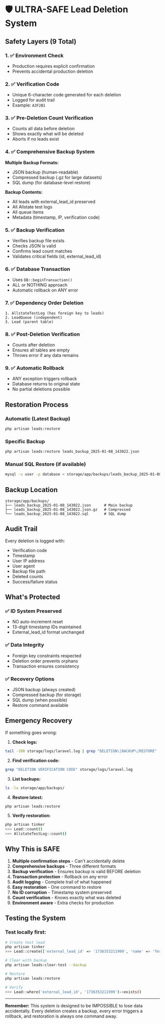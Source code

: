 # 🛡️ ULTRA-SAFE Lead Deletion System

## Safety Layers (9 Total)

### 1. ✅ Environment Check
- Production requires explicit confirmation
- Prevents accidental production deletion

### 2. ✅ Verification Code
- Unique 6-character code generated for each deletion
- Logged for audit trail
- Example: `A3F2B1`

### 3. ✅ Pre-Deletion Count Verification
- Counts all data before deletion
- Shows exactly what will be deleted
- Aborts if no leads exist

### 4. ✅ Comprehensive Backup System
**Multiple Backup Formats:**
- JSON backup (human-readable)
- Compressed backup (.gz for large datasets)
- SQL dump (for database-level restore)

**Backup Contents:**
- All leads with external_lead_id preserved
- All Allstate test logs
- All queue items
- Metadata (timestamp, IP, verification code)

### 5. ✅ Backup Verification
- Verifies backup file exists
- Checks JSON is valid
- Confirms lead count matches
- Validates critical fields (id, external_lead_id)

### 6. ✅ Database Transaction
- Uses `DB::beginTransaction()`
- ALL or NOTHING approach
- Automatic rollback on ANY error

### 7. ✅ Dependency Order Deletion
```
1. AllstateTestLog (has foreign key to leads)
2. LeadQueue (independent)
3. Lead (parent table)
```

### 8. ✅ Post-Deletion Verification
- Counts after deletion
- Ensures all tables are empty
- Throws error if any data remains

### 9. ✅ Automatic Rollback
- ANY exception triggers rollback
- Database returns to original state
- No partial deletions possible

## Restoration Process

### Automatic (Latest Backup)
```bash
php artisan leads:restore
```

### Specific Backup
```bash
php artisan leads:restore leads_backup_2025-01-08_143022.json
```

### Manual SQL Restore (if available)
```bash
mysql -u user -p database < storage/app/backups/leads_backup_2025-01-08_143022.sql
```

## Backup Location
```
storage/app/backups/
├── leads_backup_2025-01-08_143022.json      # Main backup
├── leads_backup_2025-01-08_143022.json.gz   # Compressed
└── leads_backup_2025-01-08_143022.sql       # SQL dump
```

## Audit Trail

Every deletion is logged with:
- Verification code
- Timestamp
- User IP address
- User agent
- Backup file path
- Deleted counts
- Success/failure status

## What's Protected

### ✅ ID System Preserved
- NO auto-increment reset
- 13-digit timestamp IDs maintained
- External_lead_id format unchanged

### ✅ Data Integrity
- Foreign key constraints respected
- Deletion order prevents orphans
- Transaction ensures consistency

### ✅ Recovery Options
- JSON backup (always created)
- Compressed backup (for storage)
- SQL dump (when possible)
- Restore command available

## Emergency Recovery

If something goes wrong:

1. **Check logs:**
```bash
tail -100 storage/logs/laravel.log | grep "DELETION\|BACKUP\|RESTORE"
```

2. **Find verification code:**
```bash
grep "DELETION VERIFICATION CODE" storage/logs/laravel.log
```

3. **List backups:**
```bash
ls -la storage/app/backups/
```

4. **Restore latest:**
```bash
php artisan leads:restore
```

5. **Verify restoration:**
```bash
php artisan tinker
>>> Lead::count()
>>> AllstateTestLog::count()
```

## Why This is SAFE

1. **Multiple confirmation steps** - Can't accidentally delete
2. **Comprehensive backups** - Three different formats
3. **Backup verification** - Ensures backup is valid BEFORE deletion
4. **Transaction protection** - Rollback on any error
5. **Audit logging** - Complete trail of what happened
6. **Easy restoration** - One command to restore
7. **No ID corruption** - Timestamp system preserved
8. **Count verification** - Knows exactly what was deleted
9. **Environment aware** - Extra checks for production

## Testing the System

### Test locally first:
```bash
# Create test lead
php artisan tinker
>>> Lead::create(['external_lead_id' => '1736353211999', 'name' => 'Test Lead'])

# Clear with backup
php artisan leads:clear-test --backup

# Restore
php artisan leads:restore

# Verify
>>> Lead::where('external_lead_id', '1736353211999')->exists()
```

---

**Remember:** This system is designed to be IMPOSSIBLE to lose data accidentally. Every deletion creates a backup, every error triggers a rollback, and restoration is always one command away.


